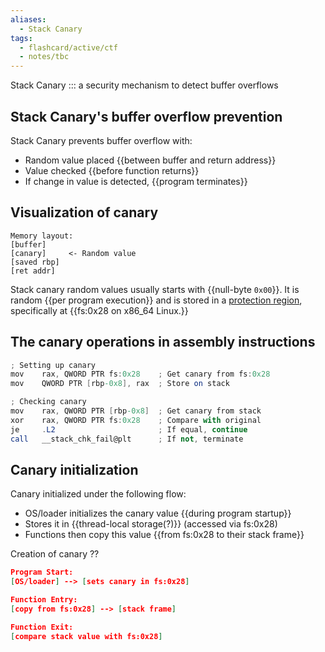 ```yaml
---
aliases:
  - Stack Canary
tags:
  - flashcard/active/ctf
  - notes/tbc
---
```


Stack Canary ::: a security mechanism to detect buffer overflows <!--SR:!2024-12-14,1,210!2024-12-15,4,270-->

## Stack Canary's buffer overflow prevention
Stack Canary prevents buffer overflow with:
- Random value placed {{between buffer and return address}}
- Value checked {{before function returns}}
- If change in value is detected, {{program terminates}} <!--SR:!2024-12-14,1,230!2024-12-14,1,230!2024-12-14,1,230-->

## Visualization of canary
```
Memory layout:
[buffer]
[canary]     <- Random value
[saved rbp]
[ret addr]
```

Stack canary random values usually starts with {{null-byte `0x00`}}. It is random {{per program execution}} and is stored in a [protection region](<fsgs segment register.md>), specifically at {{fs:0x28 on x86_64 Linux.}} <!--SR:!2024-12-14,1,230!2024-12-14,1,230!2024-12-14,1,230-->

## The canary operations in assembly instructions

```as
; Setting up canary
mov    rax, QWORD PTR fs:0x28    ; Get canary from fs:0x28
mov    QWORD PTR [rbp-0x8], rax  ; Store on stack

; Checking canary
mov    rax, QWORD PTR [rbp-0x8]  ; Get canary from stack
xor    rax, QWORD PTR fs:0x28    ; Compare with original
je     .L2                       ; If equal, continue
call   __stack_chk_fail@plt      ; If not, terminate
```

## Canary initialization
Canary initialized under the following flow:
- OS/loader initializes the canary value {{during program startup}}
- Stores it in {{thread-local storage(?)}} (accessed via fs:0x28)
- Functions then copy this value {{from fs:0x28 to their stack frame}} <!--SR:!2024-12-14,1,230!2024-12-14,1,230!2024-12-14,1,230-->


Creation of canary
??
```json
Program Start:
[OS/loader] --> [sets canary in fs:0x28]

Function Entry:
[copy from fs:0x28] --> [stack frame]

Function Exit:
[compare stack value with fs:0x28]
```
<!--SR:!2024-12-14,1,230-->